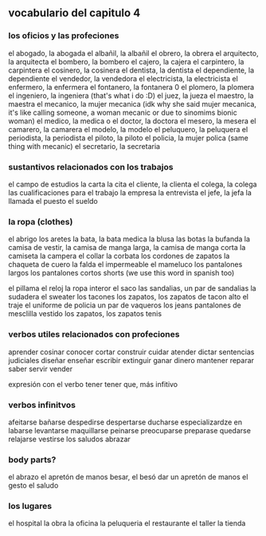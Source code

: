## vocabulario del capitulo 4 

### los oficios y las profeciones
el abogado, la abogada
el albañil, la albañil
el obrero, la obrera
el arquitecto, la arquitecta
el bombero, la bombero
el cajero, la cajera
el carpintero, la carpintera
el cosinero, la cosinera
el dentista, la dentista
el dependiente, la dependiente
el vendedor, la vendedora
el electricista, la electricista
el enfermero, la enfermera
el fontanero, la fontanera 0 el plomero, la plomera
el ingeniero, la ingeniera (that's what i do :D)
el juez, la jueza
el maestro, la maestra
el mecanico, la mujer mecanica (idk why she said mujer mecanica, it's like calling someone, a woman mecanic or due to sinomims bionic woman)
el medico, la medica o el doctor, la doctora
el mesero, la mesera
el camarero, la camarera
el modelo, la modelo
el peluquero, la peluquera
el periodista, la periodista
el piloto, la piloto
el policia, la mujer polica (same thing with mecanic)
el secretario, la secretaria

### sustantivos relacionados con los trabajos
el campo de estudios
la carta
la cita
el cliente, la clienta
el colega, la colega
las cualificaciones para el trabajo
la empresa
la entrevista
el jefe, la jefa
la llamada
el puesto
el sueldo

### la ropa (clothes)
el abrigo
los aretes
la bata, la bata medica
la blusa 
las botas
la bufanda
la camisa de vestir, la camisa de manga larga, la camisa de manga corta
la camiseta
la campera
el collar
la corbata 
los cordones de zapatos
la chaqueta de cuero
la falda
el impermeable
el mameluco
los pantalones largos
los pantalones cortos
shorts (we use this word in spanish too)

el pillama
el reloj
la ropa interor
el saco
las sandalias, un par de sandalias
la sudadera
el sweater
los tacones
los zapatos, los zapatos de tacon alto
el traje
el uniforme de policia
un par de vaqueros
los jeans
pantalones de mesclilla 
vestido
los zapatos, los zapatos tenis

### verbos utiles relacionados con profeciones
aprender
cosinar
conocer
cortar
construir
cuidar
atender
dictar
sentencias judiciales
diseñar
enseñar
escribir
extinguir 
ganar dinero
mantener
reparar
saber
servir
vender

expresión con el verbo tener
tener que, más infitivo

### verbos infinitvos
afeitarse
bañarse
despedirse
despertarse
ducharse
especializardze en 
labarse
levantarse
maquillarse
peinarse
preocuparse
preparase
quedarse
relajarse
vestirse
los saludos
abrazar

### body parts?
el abrazo 
el apretón de manos
besar, el besó 
dar un apretón de manos
el gesto
el saludo

### los lugares
el hospital
la obra
la oficina
la peluqueria
el restaurante
el taller
la tienda

